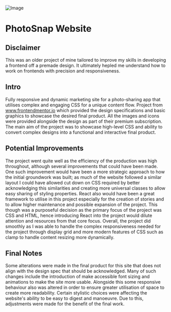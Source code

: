 ![Image](https://github.com/user-attachments/assets/28e8f30f-1b16-4266-ac19-26c211035394)
# PhotoSnap Website

## Disclaimer
This was an older project of mine tailored to improve my skills in developing a frontend off a premade design. It ultimately hepled me understand how to work on frontends with precision and responsiveness.

## Intro
Fully responsive and dynamic marketing site for a photo-sharing app that utilises complex and engaging CSS for a unique content flow. Project from www.frontendmentor.io which provided the design specifications and basic graphics to showcase the desired final product. All the images and icons were provided alongside the design as part of their premium subscription. The main aim of the project was to showcase high-level CSS and ability to convert complex designs into a functional and interactive final product. 

## Potential Improvements
The project went quite well as the efficiency of the production was high throughout, although several improvements that could have been made. One such improvement would have been a more strategic approach to how the initial groundwork was built; as much of the website followed a similar layout I could have allowed cut down on CSS required by better acknowledging this similarities and creating more universal classes to allow easy sharing of styling properties. React also would have been a great framework to utilise in this project especially for the creation of stories and to allow higher maintenance and possible expansion of the project. This though was a purposeful decision as the primary focus of the project was CSS and HTML, hence introducing React into the project would dilute attention and resources from that core focus. Overall, the project did smoothly as I was able to handle the complex responsiveness needed for the project through display grid and more modern features of CSS such as clamp to handle content resizing more dynamically.   

## Final Notes
Some alterations were made in the final product for this site that does not align with the design spec that should be acknowledged. Many of such changes include the introduction of make accessible font sizing and animations to make the site more usable. Alongside this some responsive behaviour also was altered in order to ensure greater utilisation of space to create more readability. Certain stylistic choices were affecting the website's ability to be easy to digest and manoeuvre. Due to this, adjustments were made for the benefit of the final work.
